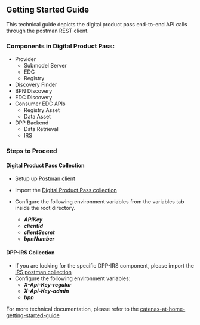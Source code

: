 <!-- 
#######################################################################

Tractus-X - Digital Product Passport Application 

Copyright (c) 2022, 2024 BMW AG
Copyright (c) 2022, 2024 Henkel AG & Co. KGaA
Copyright (c) 2023, 2024 CGI Deutschland B.V. & Co. KG
Copyright (c) 2023, 2024 Contributors to the Eclipse Foundation

See the NOTICE file(s) distributed with this work for additional
information regarding copyright ownership.

This program and the accompanying materials are made available under the
terms of the Apache License, Version 2.0 which is available at
https://www.apache.org/licenses/LICENSE-2.0.

Unless required by applicable law or agreed to in writing, software
distributed under the License is distributed on an "AS IS" BASIS
WITHOUT WARRANTIES OR CONDITIONS OF ANY KIND,
either express or implied. See the
License for the specific language govern in permissions and limitations
under the License.

SPDX-License-Identifier: Apache-2.0

#######################################################################
-->

## Getting Started Guide

This technical guide depicts the digital product pass end-to-end API calls through the postman REST client.

### Components in Digital Product Pass:
- Provider
  - Submodel Server
  - EDC
  - Registry
- Discovery Finder
- BPN Discovery
- EDC Discovery
- Consumer EDC APIs
    - Registry Asset
    - Data Asset
- DPP Backend
    - Data Retrieval
    - IRS


### Steps to Proceed

#### Digital Product Pass Collection
- Setup up [Postman client](https://www.postman.com/downloads)

- Import the [Digital Product Pass collection](./Digital-Product-Pass-collection.json)

- Configure the following environment variables from the variables tab inside the root directory.
    - ***APIKey***
    - ***clientId***
    - ***clientSecret***
    - ***bpnNumber***


#### DPP-IRS Collection
- If you are looking for the specific DPP-IRS component, please import the [IRS postman collection](./IRS/DPP-IRS-collection.json)
- Configure the following environment variables:
    - ***X-Api-Key-regular***
    - ***X-Api-Key-admin***
    - ***bpn***


For more technical documentation, please refer to the [catenax-at-home-getting-started-guide](https://catenax-ng.github.io/docs/guides/catenax-at-home)
